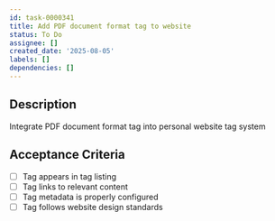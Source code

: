 ```yaml
---
id: task-0000341
title: Add PDF document format tag to website
status: To Do
assignee: []
created_date: '2025-08-05'
labels: []
dependencies: []
---
```


## Description

Integrate PDF document format tag into personal website tag system

## Acceptance Criteria

- [ ] Tag appears in tag listing
- [ ] Tag links to relevant content
- [ ] Tag metadata is properly configured
- [ ] Tag follows website design standards
